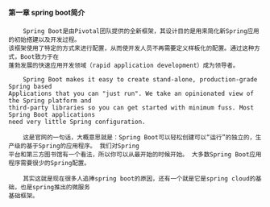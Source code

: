 #### 第一章 spring boot简介
        Spring Boot是由Pivotal团队提供的全新框架，其设计目的是用来简化新Spring应用的初始搭建以及开发过程。
    该框架使用了特定的方式来进行配置，从而使开发人员不再需要定义样板化的配置。通过这种方式，Boot致力于在
    蓬勃发展的快速应用开发领域（rapid application development）成为领导者。
    
        Spring Boot makes it easy to create stand-alone, production-grade Spring based 
    Applications that you can "just run". We take an opinionated view of the Spring platform and 
    third-party libraries so you can get started with minimum fuss. Most Spring Boot applications 
    need very little Spring configuration.
    
        这是官网的一句话，大概意思就是：Spring Boot可以轻松创建可以“运行”的独立的，生产级的基于Spring的应用程序。 我们对Spring
    平台和第三方图书馆有一个看法，所以你可以从最开始的时候开始。 大多数Spring Boot应用程序需要很少的Spring配置。
        
        其实这就是现在很多人追捧spring boot的原因，还有一个就是它是spring cloud的基础，也是spring推出的微服务
    基础框架。
    
    
    
 
    
    












